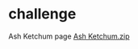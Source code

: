 # challenge
 Ash Ketchum page
[Ash Ketchum.zip](https://github.com/lyubov-townes/challenge/files/8630877/Ash.Ketchum.zip)
